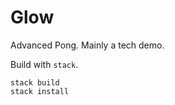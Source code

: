 Glow
====

Advanced Pong. Mainly a tech demo.

Build with `stack`.

```
stack build
stack install
```

